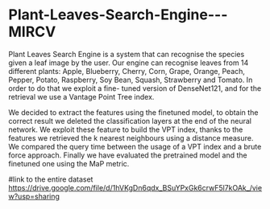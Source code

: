 # Plant-Leaves-Search-Engine---MIRCV
Plant Leaves Search Engine is a system that can recognise the species given a leaf image by the user. Our engine can recognise leaves from 14 different plants: Apple, Blueberry, Cherry, Corn, Grape, Orange, Peach, Pepper, Potato, Raspberry, Soy Bean, Squash, Strawberry and Tomato. In order to do that we exploit a fine- tuned version of DenseNet121, and for the retrieval we use a Vantage Point Tree index.

We decided to extract the features using the finetuned model, to obtain the correct result we deleted the classification layers at the end of the neural network. We exploit these feature to build the VPT index, thanks to the features we retrieved the k nearest neighbours using a distance measure. We compared the query time between the usage of a VPT index and a brute force approach. Finally we have evaluated the pretrained model and the finetuned one using the MaP metric.

#link to the entire dataset
https://drive.google.com/file/d/1hVKgDn6qdx_BSuYPxGk6crwF5l7kOAk_/view?usp=sharing
